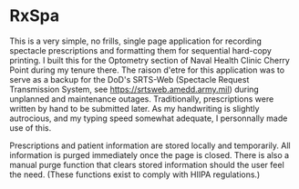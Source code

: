 # RxSpa

This is a very simple, no frills, single page application for recording spectacle prescriptions and formatting them for sequential hard-copy printing. I built this for the Optometry section of Naval Health Clinic Cherry Point during my tenure there. The raison d'etre for this application was to serve as a backup for the DoD's SRTS-Web (Spectacle Request Transmission System, see https://srtsweb.amedd.army.mil) during unplanned and maintenance outages. Traditionally, prescriptions were written by hand to be submitted later. As my handwriting is slightly autrocious, and my typing speed somewhat adequate, I personnally made use of this. 

Prescriptions and patient information are stored locally and temporarily. All information is purged immediately once the page is closed. There is also a manual purge function that clears stored information should the user feel the need. (These functions exist to comply with HIIPA regulations.)